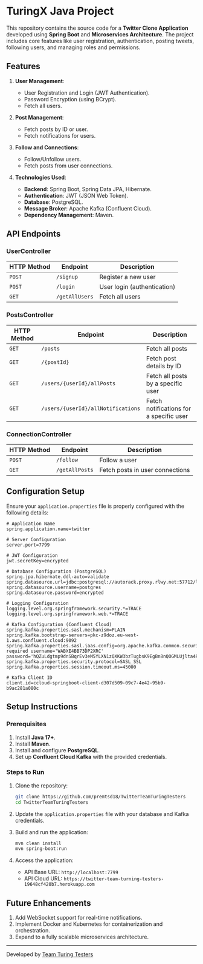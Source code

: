 # TuringX Java Project

This repository contains the source code for a **Twitter Clone Application** developed using **Spring Boot** and **Microservices Architecture**. The project includes core features like user registration, authentication, posting tweets, following users, and managing roles and permissions.

## Features

1. **User Management**:
   - User Registration and Login (JWT Authentication).
   - Password Encryption (using BCrypt).
   - Fetch all users.

2. **Post Management**:
   - Fetch posts by ID or user.
   - Fetch notifications for users.

3. **Follow and Connections**:
   - Follow/Unfollow users.
   - Fetch posts from user connections.

4. **Technologies Used**:
   - **Backend**: Spring Boot, Spring Data JPA, Hibernate.
   - **Authentication**: JWT (JSON Web Token).
   - **Database**: PostgreSQL.
   - **Message Broker**: Apache Kafka (Confluent Cloud).
   - **Dependency Management**: Maven.

## API Endpoints

### **UserController**
| HTTP Method | Endpoint               | Description                |
|-------------|------------------------|----------------------------|
| `POST`      | `/signup`              | Register a new user        |
| `POST`      | `/login`               | User login (authentication)|
| `GET`       | `/getAllUsers`         | Fetch all users            |

### **PostsController**
| HTTP Method | Endpoint                     | Description                             |
|-------------|------------------------------|-----------------------------------------|
| `GET`       | `/posts`                     | Fetch all posts                         |
| `GET`       | `/{postId}`                  | Fetch post details by ID                |
| `GET`       | `/users/{userId}/allPosts`   | Fetch all posts by a specific user      |
| `GET`       | `/users/{userId}/allNotifications` | Fetch notifications for a specific user |

### **ConnectionController**
| HTTP Method | Endpoint         | Description                      |
|-------------|------------------|----------------------------------|
| `POST`      | `/follow`        | Follow a user                    |
| `GET`       | `/getAllPosts`   | Fetch posts in user connections  |

## Configuration Setup

Ensure your `application.properties` file is properly configured with the following details:

```properties
# Application Name
spring.application.name=twitter

# Server Configuration
server.port=7799

# JWT Configuration
jwt.secretKey=encrypted

# Database Configuration (PostgreSQL)
spring.jpa.hibernate.ddl-auto=validate
spring.datasource.url=jdbc:postgresql://autorack.proxy.rlwy.net:57712/linkedIn
spring.datasource.username=postgres
spring.datasource.password=encrypted

# Logging Configuration
logging.level.org.springframework.security.*=TRACE
logging.level.org.springframework.web.*=TRACE

# Kafka Configuration (Confluent Cloud)
spring.kafka.properties.sasl.mechanism=PLAIN
spring.kafka.bootstrap-servers=pkc-z9doz.eu-west-1.aws.confluent.cloud:9092
spring.kafka.properties.sasl.jaas.config=org.apache.kafka.common.security.plain.PlainLoginModule required username='WABXE4BB73DP2XRC' password='hQZuLdgtmp9dnSBqrEv3eM5YLXN1zQXKW3bzTugbsK9EgBn8nQOGMLUjlta4P6lD';
spring.kafka.properties.security.protocol=SASL_SSL
spring.kafka.properties.session.timeout.ms=45000

# Kafka Client ID
client.id=ccloud-springboot-client-d307d509-09c7-4e42-95b9-b9ac281a080c
```

## Setup Instructions

### Prerequisites
1. Install **Java 17+**.
2. Install **Maven**.
3. Install and configure **PostgreSQL**.
4. Set up **Confluent Cloud Kafka** with the provided credentials.

### Steps to Run
1. Clone the repository:
   ```bash
   git clone https://github.com/premtsd18/TwitterTeamTuringTesters
   cd TwitterTeamTuringTesters
   ```

2. Update the `application.properties` file with your database and Kafka credentials.

3. Build and run the application:
   ```bash
   mvn clean install
   mvn spring-boot:run
   ```

4. Access the application:
   - API Base URL: `http://localhost:7799`
   - API Cloud URL: `https://twitter-team-turning-testers-19648cf420b7.herokuapp.com`

## Future Enhancements
1. Add WebSocket support for real-time notifications.
2. Implement Docker and Kubernetes for containerization and orchestration.
3. Expand to a fully scalable microservices architecture.

---

Developed by [Team Turing Testers](https://github.com/premtsd-code)
